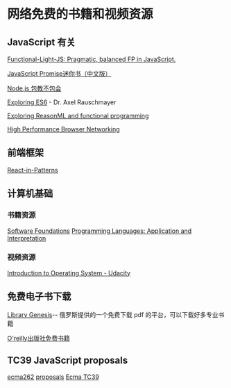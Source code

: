 # 网络免费的书籍和视频资源

## JavaScript 有关

[Functional-Light-JS: Pragmatic, balanced FP in JavaScript. ](https://github.com/getify/Functional-Light-JS)

[JavaScript Promise迷你书（中文版）](http://liubin.org/promises-book/)

[Node.js 包教不包会](https://www.kancloud.cn/kancloud/node-lessons/48306)

[Exploring ES6](http://exploringjs.com/es6/) - Dr. Axel Rauschmayer

[Exploring ReasonML and functional programming](http://reasonmlhub.com/exploring-reasonml/)

[High Performance Browser Networking]([https://hpbn.co](https://hpbn.co/))

## 前端框架

[React-in-Patterns](https://github.com/krasimir/react-in-patterns)

## 计算机基础

### 书籍资源

[Software Foundations](https://softwarefoundations.cis.upenn.edu/)
[Programming Languages: Application and Interpretation](http://cs.brown.edu/courses/cs173/2012/book/)

### 视频资源

[Introduction to Operating System - Udacity](https://classroom.udacity.com/courses/ud923)


## 免费电子书下载

[Library Genesis](http://gen.lib.rus.ec/#)-- 俄罗斯提供的一个免费下载 pdf 的平台，可以下载好多专业书籍

[O'reilly出版社免费书籍](http://www.oreilly.com/programming/free/)

## TC39 JavaScript proposals

[ecma262](https://github.com/tc39/ecma262#ecmascript)
[proposals](https://github.com/tc39/proposals)
[Ecma TC39](https://github.com/tc39)

